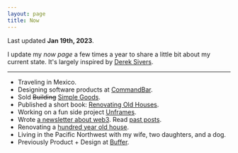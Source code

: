 ```yaml
---
layout: page
title: Now
---
```


Last updated **Jan 19th, 2023**.

I update my _now page_ a few times a year to share a little bit about my current state. It's largely inspired by [Derek Sivers](https://sive.rs/now).

---

- Traveling in Mexico. 
- Designing software products at [CommandBar](https://commandbar.com). 
- Sold ~~Building~~ [Simple Goods](https://simplegoods.co). 
- Published a short book: [Renovating Old Houses](https://oldhousebook.com/?&utm_source=tdub.co).
- Working on a fun side project [Unframes](https://unfram.es).
- Wrote [a newsletter about web3](https://web3.tdub.co/). Read [past posts](/web3).
- Renovating a [hundred year old house](https://www.instagram.com/cherrystreetrenovation/).
- Living in the Pacific Northwest with my wife, two daughters, and a dog.
- Previously Product + Design at [Buffer](https://buffer.com).